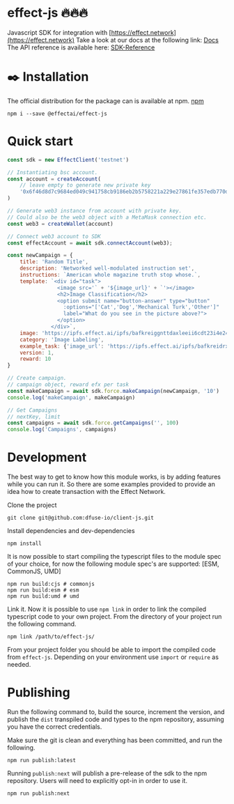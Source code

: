 # effect-js 🔥🔥🔥

Javascript SDK for integration with [https://effect.network](https://effect.network)
Take a look at our docs at the following link: [Docs](https://effectai.github.io/developer-docs/)
The API reference is available here: [SDK-Reference](https://effectai.github.io/effect-js/)

# ✒️ Installation

The official distribution for the package can is available at npm. [npm](https://www.npmjs.com/package/effect-js)

```
npm i --save @effectai/effect-js
```

# Quick start
```javascript
const sdk = new EffectClient('testnet')

// Instantiating bsc account.
const account = createAccount(
    // leave empty to generate new private key
    '0x6f46d8d7c9684ed049c941758cb9186eb2b5758221a229e27861fe357edb770d'
)

// Generate web3 instance from account with private key.
// Could also be the web3 object with a MetaMask connection etc.
const web3 = createWallet(account)

// Connect web3 account to SDK
const effectAccount = await sdk.connectAccount(web3);

const newCampaign = {
    title: 'Random Title',
    description: 'Networked well-modulated instruction set',
    instructions: `American whole magazine truth stop whose.`,
    template: `<div id="task">
                <image src='` + '${image_url}' + `'></image>
                <h2>Image Classification</h2>
                <option submit name="button-answer" type="button" 
                  :options="['Cat','Dog','Mechanical Turk','Other']" 
                  label="What do you see in the picture above?">
                </option>
              </div>`,
    image: 'https://ipfs.effect.ai/ipfs/bafkreiggnttdaxleeii6cdt23i4e24pfcvzyrndf5kzfbqgf3fxjryj5s4',
    category: 'Image Labeling',
    example_task: {'image_url': 'https://ipfs.effect.ai/ipfs/bafkreidrxwhqsxa22uyjamz7qq3lh7pv2eg3ykodju6n7cgprmjpal2oga'},
    version: 1,
    reward: 10
}

// Create campaign.
// campaign object, reward efx per task
const makeCampaign = await sdk.force.makeCampaign(newCampaign, '10')
console.log('makeCampaign', makeCampaign)

// Get Campaigns
// nextKey, limit
const campaigns = await sdk.force.getCampaigns('', 100)
console.log('Campaigns', campaigns)

```

# Development
The best way to get to know how this module works, is by adding features while you can run it. So there are some examples provided to provide an idea how to create transaction with the Effect Network.

Clone the project
```
git clone git@github.com:dfuse-io/client-js.git
```
Install dependencies and dev-dependencies
```
npm install
```
It is now possible to start compiling the typescript files to the module spec of your choice, for now the following module spec's are supported: [ESM, CommonJS, UMD]
```
npm run build:cjs # commonjs
npm run build:esm # esm
npm run build:umd # umd
```
Link it. Now it is possible to use `npm link` in order to link the compiled typescript code to your own project. From the directory of your project run the following command.
```
npm link /path/to/effect-js/
```
From your project folder you should be able to import the compiled code from `effect-js`. Depending on your environment use `import` or `require` as needed.

# Publishing
Run the following command to, build the source, increment the version, and publish the `dist` transpiled code and types to the npm repository, assuming you have the correct credentials.

Make sure the git is clean and everything has been committed, and run the following.
```
npm run publish:latest
```
Running `publish:next` will publish a pre-release of the sdk to the npm repository. Users will need to explicitly opt-in in order to use it.
```
npm run publish:next
```


